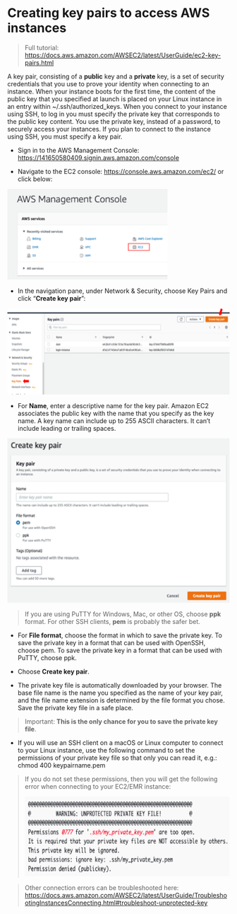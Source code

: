 # Creating key pairs to access AWS instances

>Full tutorial:
><https://docs.aws.amazon.com/AWSEC2/latest/UserGuide/ec2-key-pairs.html>

A key pair, consisting of a **public** key and a **private** key, is a
set of security credentials that you use to prove your identity when
connecting to an instance. When your instance boots for the first time,
the content of the public key that you specified at launch is placed on
your Linux instance in an entry within \~/.ssh/authorized\_keys. When
you connect to your instance using SSH, to log in you must specify the
private key that corresponds to the public key content. You use the
private key, instead of a password, to securely access your instances.
If you plan to connect to the instance using SSH, you must specify a key
pair.

* Sign in to the AWS Management Console:
    <https://141650580409.signin.aws.amazon.com/console>

* Navigate to the EC2 console: <https://console.aws.amazon.com/ec2/>
    or click below:

<img src="media/image1.png" style="width:3.77778in;height:2.13889in" alt="Graphical user interface, application Description automatically generated" />

* In the navigation pane, under Network & Security, choose Key Pairs
    and click “**Create key pair**”:

<img src="media/image26.png" style="width:6.5in;height:2.02778in" alt="Graphical user interface, text, application, email Description automatically generated" />

* For **Name**, enter a descriptive name for the key pair. Amazon EC2
    associates the public key with the name that you specify as the key
    name. A key name can include up to 255 ASCII characters. It can’t
    include leading or trailing spaces.

<img src="media/image27.png" style="width:5.47222in;height:3.875in" alt="Graphical user interface, text, application, Teams Description automatically generated" />

> If you are using PuTTY for Windows, Mac, or other OS, choose **ppk** format. For other SSH clients, **pem** is probably the safer bet.

* For **File format**, choose the format in which to save the private
    key. To save the private key in a format that can be used with
    OpenSSH, choose pem. To save the private key in a format that can be
    used with PuTTY, choose ppk.

* Choose **Create key pair**.

* The private key file is automatically downloaded by your browser.
    The base file name is the name you specified as the name of your key
    pair, and the file name extension is determined by the file format
    you chose. Save the private key file in a safe place.

> Important: **This is the only chance for you to save the private key file**.

* If you will use an SSH client on a macOS or Linux computer to
    connect to your Linux instance, use the following command to set the
    permissions of your private key file so that only you can read it,
    e.g.: chmod 400 keypairname.pem

> If you do not set these permissions, then you will get the following
> error when connecting to your EC2/EMR instance:
>
> <img src="media/image28.png" style="width:6.5in;height:1.88889in" alt="Text Description automatically generated with medium confidence" />

> Other connection errors can be troubleshooted here:
> <https://docs.aws.amazon.com/AWSEC2/latest/UserGuide/TroubleshootingInstancesConnecting.html#troubleshoot-unprotected-key>

